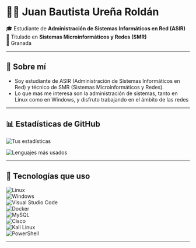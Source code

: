 # 👨‍💻 Juan Bautista Ureña Roldán  

🎓 Estudiante de **Administración de Sistemas Informáticos en Red (ASIR)**  
💾 Titulado en **Sistemas Microinformáticos y Redes (SMR)**    
📍 Granada

---

## 📌 Sobre mí  

- Soy estudiante de ASIR (Administración de Sistemas Informáticos en Red) y técnico de SMR (Sistemas Microinformáticos y Redes).
- Lo que mas me interesa son la administración de sistemas, tanto en Linux como en Windows, y disfruto trabajando en el ámbito de las redes

---

## 📊 Estadísticas de GitHub  

![Tus estadísticas](https://github-readme-stats.vercel.app/api?username=jurerol2406&show_icons=true&theme=tokyonight)  

![Lenguajes más usados](https://github-readme-stats.vercel.app/api/top-langs/?username=jurerol2406&layout=compact&theme=tokyonight)  

---

## 🚀 Tecnologías que uso

![Linux](https://img.shields.io/badge/Linux-FCC624?style=for-the-badge&logo=linux&logoColor=black)  
![Windows](https://img.shields.io/badge/Windows-0078D6?style=for-the-badge&logo=windows&logoColor=white)  
![Visual Studio Code](https://img.shields.io/badge/VS%20Code-007ACC?style=for-the-badge&logo=visualstudiocode&logoColor=white)  
![Docker](https://img.shields.io/badge/Docker-2496ED?style=for-the-badge&logo=docker&logoColor=white)  
![MySQL](https://img.shields.io/badge/MySQL-4479A1?style=for-the-badge&logo=mysql&logoColor=white)  
![Cisco](https://img.shields.io/badge/Cisco-1BA0D7?style=for-the-badge&logo=cisco&logoColor=white)  
![Kali Linux](https://img.shields.io/badge/Kali_Linux-557C94?style=for-the-badge&logo=kalilinux&logoColor=white)  
![PowerShell](https://img.shields.io/badge/PowerShell-5391FE?style=for-the-badge&logo=powershell&logoColor=white)


---



<!--
**jurerol2406/jurerol2406** is a ✨ _special_ ✨ repository because its `README.md` (this file) appears on your GitHub profile.

Here are some ideas to get you started:

- 🔭 I’m currently working on ...
- 🌱 I’m currently learning ...
- 👯 I’m looking to collaborate on ...
- 🤔 I’m looking for help with ...
- 💬 Ask me about ...
- 📫 How to reach me: ...
- 😄 Pronouns: ...
- ⚡ Fun fact: ...
-->



